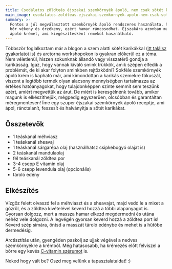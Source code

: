 ```yaml
---
title: Csodálatos zöldteás éjszakai szemkörnyék ápoló, nem csak sötét karikákra
main_image: csodalatos-zoldteas-ejszakai-szemkornyek-apolo-nem-csak-sotet-karikakra.jpg
summary: >-
  Fontos a jól megválasztott szemkörnyék ápoló rendszeres használata, hiszen a szemkörnyéki
  bőr vékony és érzékeny, ezért hamar ráncosodhat. Éjszakára azonban magad is készíthetsz 
  ápoló krémet, ami kiegészítésként remekül használható.
---
```


Többször foglalkoztam már a blogon a szem alatti sötét karikákkal
([itt találsz gyakorlatot is][karika])
és arctorna workshopokon is gyakran előkerül ez a téma. Nem véletlenül, hiszen
sokunknak állandó vagy visszatérő gondja a karikásság. Igaz, hogy vannak kiváló
smink trükkök, amik szépen elfedik a problémát, de ki akar folyton sminkben
rejtőzködni? Sokféle szemkörnyék ápoló krém is kapható már, ami kimondottan a
karikás szemekre fókuszál, viszont a legtöbb termék olyan alacsony mennyiségben
tartalmazza az értékes hatóanyagokat, hogy tulajdonképpen szinte semmit sem
teszünk azért, amiért megvettük az árut. De miért is keresgélnénk tovább, amikor
magunk is elkészíthejük, mégpedig egyszerűen, olcsóbban és garantáltan
méregmentesen! Íme egy szuper éjszakai szemkörnyék ápoló receptje, ami ápol,
ránctalanít, feszesít és halványítja a sötét karikákat.

## Összetevők

*   1 teáskanál méhviasz
*   1 teáskanál sheavaj
*   1 teáskanál sárgarépa olaj (használhatsz csipkebogyó olajat is)
*   2 teáskanál mandulaolaj
*   fél teáskanál zöldtea por
*   3-4 csepp E vitamin olaj
*   5-6 csepp levendula olaj (opcionális)
*   tároló edény

## Elkészítés

Vízgőz felett olvaszd fel a méhviaszt és a sheavajat, majd vedd le a mixet a
gőzről, és a zöldtea kivételével keverd hozzá a többi alapanyagot is. Gyorsan
dolgozz, mert a massza hamar elkezd megdermedni és utána nehéz vele dolgozni. A
legvégén gyorsan keverd hozzá a zöldtea port is! Keverd szép simára, öntsd a
masszát tároló edénybe és mehet is a hűtőbe dermedésig.

Arctisztítás után, gyengéden paskolj az ujjak végével a nedves szemkörnyékre a
krémből. Még hatásosabb, ha krémezés előtt felviszel a bőrre egy kevés
[C-vitamin szérumot][cvitamin] is.

Neked hogy vált be? Oszd meg velünk a tapasztalataidat! :)

[karika]: http://arctornamonival.blog.hu/2016/11/18/szem_alatti_karikak_eltuntetese
[cvitamin]: http://arctornamonival.blog.hu/2017/05/22/szamuzd_a_rancokat_sajat_keszitesu_szerummal


